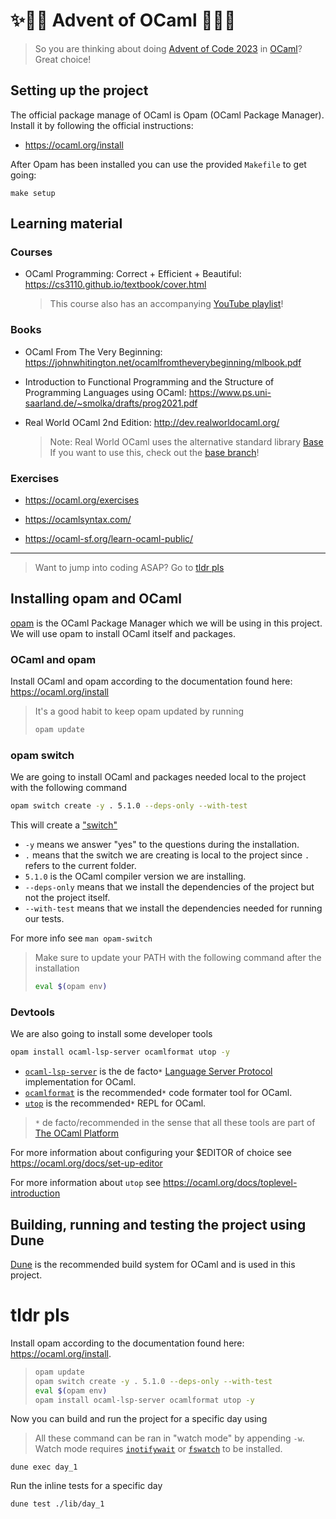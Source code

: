 # ✨🐫🎄 Advent of OCaml 🎄🐫✨

> So you are thinking about doing [Advent of Code 2023](https://adventofcode.com/2023/) in [OCaml](https://ocaml.org/)? Great choice!

## Setting up the project

The official package manage of OCaml is Opam (OCaml Package Manager). Install
it by following the official instructions:

- https://ocaml.org/install

After Opam has been installed you can use the provided `Makefile` to get
going:

```
make setup
```

## Learning material

### Courses

- OCaml Programming: Correct + Efficient + Beautiful: https://cs3110.github.io/textbook/cover.html

  > This course also has an accompanying [YouTube playlist](https://www.youtube.com/playlist?list=PLre5AT9JnKShBOPeuiD9b-I4XROIJhkIU)!

### Books

- OCaml From The Very Beginning: https://johnwhitington.net/ocamlfromtheverybeginning/mlbook.pdf

- Introduction to Functional Programming and the Structure of Programming Languages using OCaml: https://www.ps.uni-saarland.de/~smolka/drafts/prog2021.pdf

- Real World OCaml 2nd Edition: http://dev.realworldocaml.org/

  > Note: Real World OCaml uses the alternative standard library [Base](https://github.com/janestreet/base)
  > If you want to use this, check out the [base
  > branch](https://github.com/p1xelHer0/advent_of_ocaml/tree/base)!

### Exercises

- https://ocaml.org/exercises

- https://ocamlsyntax.com/

- https://ocaml-sf.org/learn-ocaml-public/

---

> Want to jump into coding ASAP? Go to [tldr pls](#tldr-pls)

## Installing opam and OCaml

[opam](https://opam.ocaml.org/) is the OCaml Package Manager which we will be using in this project. We will use opam to install OCaml itself and packages.

### OCaml and opam

Install OCaml and opam according to the documentation found here: https://ocaml.org/install

> It's a good habit to keep opam updated by running
>
> ```bash
> opam update
> ```

### opam switch

We are going to install OCaml and packages needed local to the project with the following command

```bash
opam switch create -y . 5.1.0 --deps-only --with-test
```

This will create a ["switch"](https://ocaml.org/docs/opam-switch-introduction)

- `-y` means we answer "yes" to the questions during the installation.
- `.` means that the switch we are creating is local to the project since `.` refers
  to the current folder.
- `5.1.0` is the OCaml compiler version we are installing.
- `--deps-only` means that we install the dependencies of the project but not the project itself.
- `--with-test` means that we install the dependencies needed for running our tests.

For more info see `man opam-switch`

> Make sure to update your PATH with the following command after the installation
>
> ```bash
> eval $(opam env)
> ```

### Devtools

We are also going to install some developer tools

```bash
opam install ocaml-lsp-server ocamlformat utop -y
```

- [`ocaml-lsp-server`](https://github.com/ocaml/ocaml-lsp) is the de facto`*` [Language Server Protocol](https://microsoft.github.io/language-server-protocol/) implementation for OCaml.
- [`ocamlformat`](https://github.com/ocaml-ppx/ocamlformat) is the recommended`*` code formater tool for OCaml.
- [`utop`](https://github.com/ocaml-community/utop) is the recommended`*` REPL for OCaml.

> `*` de facto/recommended in the sense that all these tools are part of [The
> OCaml Platform](https://ocaml.org/docs/platform)

For more information about configuring your $EDITOR of choice see https://ocaml.org/docs/set-up-editor

For more information about `utop` see https://ocaml.org/docs/toplevel-introduction

## Building, running and testing the project using Dune

[Dune](https://dune.build/) is the recommended build system for OCaml and is
used in this project.

# tldr pls

Install opam according to the documentation found here: https://ocaml.org/install.

> ```bash
> opam update
> opam switch create -y . 5.1.0 --deps-only --with-test
> eval $(opam env)
> opam install ocaml-lsp-server ocamlformat utop -y
> ```

Now you can build and run the project for a specific day using

> All these command can be ran in "watch mode" by appending `-w`.
> Watch mode requires [`inotifywait`](https://linux.die.net/man/1/inotifywait) or [`fswatch`](https://github.com/emcrisostomo/fswatch) to be installed.

```
dune exec day_1
```

Run the inline tests for a specific day

```
dune test ./lib/day_1
```
